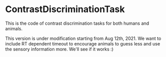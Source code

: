 # ContrastDiscriminationTask
This is the code of contrast discrimination tasks for both humans and animals.

This version is under modification starting from Aug 12th, 2021. We want to include RT dependent timeout to encourage animals to guess less and use the sensory information more. We'll see if it works :)
